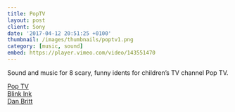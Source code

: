```yaml
---
title: PopTV
layout: post
client: Sony
date: '2017-04-12 20:51:25 +0100'
thumbnail: /images/thumbnails/poptv1.png
category: [music, sound]
embed: https://player.vimeo.com/video/143551470
---
```


Sound and music for 8 scary, funny idents for children’s TV channel Pop TV.

[Pop TV](http://www.popfun.co.uk/)  
[Blink Ink](http://blinkink.co.uk/)  
[Dan Britt](http://www.danielbritt.co.uk/)
